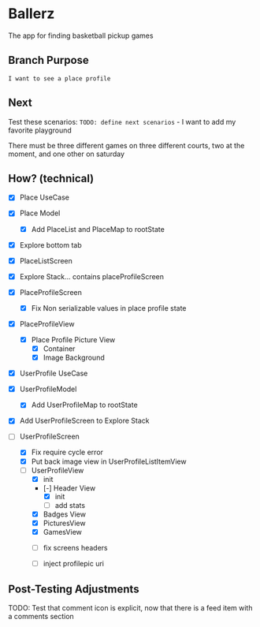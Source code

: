 # Ballerz
The app for finding basketball pickup games


## Branch Purpose
    I want to see a place profile
## Next 
Test these scenarios:
    `TODO: define next scenarios` 
    - I want to add my favorite playground
        
There must be three different games on three different courts, two at the moment, and one other on saturday


## How? (technical)
- [x] Place UseCase
- [x] Place Model
    - [x] Add PlaceList and PlaceMap to rootState

- [x] Explore bottom tab

- [x] PlaceListScreen

- [x] Explore Stack... contains placeProfileScreen
- [x] PlaceProfileScreen
    * [x] Fix Non serializable values in place profile state

- [x] PlaceProfileView
    - [x] Place Profile Picture View
        - [x] Container
        - [x] Image Background

- [x] UserProfile UseCase
- [x] UserProfileModel
    - [x] Add UserProfileMap to rootState


- [x] Add UserProfileScreen to Explore Stack
- [ ] UserProfileScreen
    - [x] Fix require cycle error
    - [x] Put back image view in UserProfileListItemView
    - [ ] UserProfileView
        - [x] init
        - [-] Header View
            - [x] init
            - [ ] add stats

        - [x] Badges View
        - [x] PicturesView
        - [x] GamesView
        * [ ] fix screens headers
        * [ ] inject profilepic uri







## Post-Testing Adjustments
TODO: Test that comment icon is explicit, now that there is a feed item with a comments section